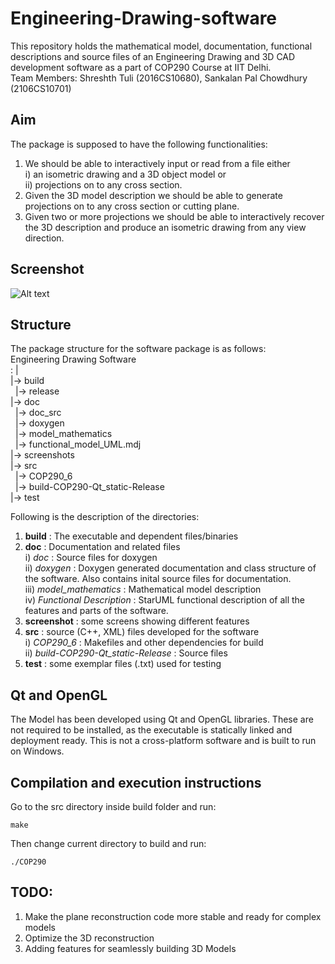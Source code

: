 # Engineering-Drawing-software

This repository holds the mathematical model, documentation, functional descriptions and source files of an Engineering Drawing and 3D CAD
 development software as a part of COP290 Course at IIT Delhi. </br>
 Team Members: Shreshth Tuli (2016CS10680), Sankalan Pal Chowdhury (2106CS10701) 
 
 ## Aim

The package is supposed to have the following functionalities:
   1. We should be able to interactively input or read from a file either </br> i) an isometric drawing and a 3D object model or </br> ii) projections on to any cross section.
   2. Given the 3D model description we should be able to generate projections on to any cross section or cutting plane.
   3. Given two or more projections we should be able to interactively recover the 3D description and produce an isometric drawing from any view direction. 
   
## Screenshot

![Alt text](/screen.png "Screenshot")

## Structure

The package structure for the software package is as follows:  
Engineering Drawing Software </br>
:  |  </br>
  |-> build</br>
   &nbsp; |-> release</br>
  |-> doc </br>
   &nbsp; |-> doc_src</br>
   &nbsp; |-> doxygen</br>
   &nbsp; |-> model_mathematics</br>
   &nbsp; |-> functional_model_UML.mdj</br>
  |-> screenshots</br>
  |-> src</br>
   &nbsp; |-> COP290_6</br>
   &nbsp; |-> build-COP290-Qt_static-Release </br>
  |-> test</br>
    
Following is the description of the directories:
1. **build** : The executable and dependent files/binaries </br>
2. **doc** : Documentation and related files </br>
i) *doc* : Source files for doxygen </br>
ii) *doxygen* : Doxygen generated documentation and class structure of the software. Also contains inital source files for documentation.</br>
iii) *model_mathematics* : Mathematical model description</br>
iv) *Functional Description* : StarUML functional description of all the features and parts of the software.</br>
3. **screenshot** : some screens showing different features</br>
4. **src** : source (C++, XML) files developed for the software</br>
i) *COP290_6* : Makefiles and other dependencies for build</br>
ii) *build-COP290-Qt_static-Release* : Source files</br>
5. **test** : some exemplar files (.txt) used for testing</br>

## Qt and OpenGL

The Model has been developed using Qt and OpenGL libraries. These are not required to be installed, as the executable is statically linked and deployment ready.
This is not a cross-platform software and is built to run on Windows.

## Compilation and execution instructions
 
Go to the src directory inside build folder and run:
```
make
```
Then change current directory to build and run:
```
./COP290
```

## TODO:

1. Make the plane reconstruction code more stable and ready for complex models
2. Optimize the 3D reconstruction
3. Adding features for seamlessly building 3D Models

